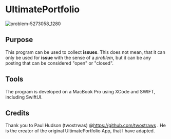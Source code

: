 # UltimatePortfolio

![problem-5273058_1280](https://github.com/MrSpockDe/UltimatePortfolio/assets/5158939/b84a7a69-62ef-429a-b9d3-e2c5e042ef12)

## Purpose
This program can be used to collect **issues**. This does not mean, that it can only be used for **issue** with the sense of a *problem*, but it can be any posting that can be considered "open" or "closed".

## Tools
The program is developed on a MacBook Pro using XCode and SWIFT, including SwiftUI.

## Credits
Thank you to Paul Hudson (twostrwas) @https://github.com/twostraws . He is the creator of the original UltimatePortfolio App, that I have adapted.

